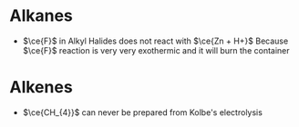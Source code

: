 # Alkanes
- $\ce{F}$ in Alkyl Halides does not react with $\ce{Zn + H+}$
	  Because $\ce{F}$ reaction is very very exothermic and it will burn the container
# Alkenes
- $\ce{CH_{4}}$ can never be prepared from Kolbe's electrolysis

